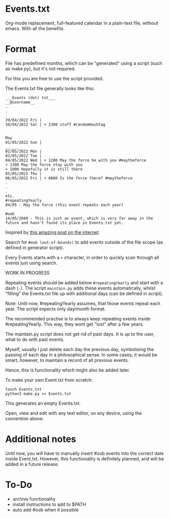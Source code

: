 # Events.txt

Org-mode replacement, full-featured calendar in a plain-text file, without emacs. With all the benefits.

# Format

File has predefined months, which can be "generated" using a script (such as make.py), but it's not required.

For this you are free to use the script provided.

The Events.txt file generally looks like this:

```
___Events (dot) txt___
__@username__
.
.
.
29/04/2022 Fri | 
30/04/2022 Sat | + 2300 stuff #randomHashtag


May
01/05/2022 Sun |
______
02/05/2022 Mon |
03/05/2022 Tue |
04/05/2022 Wed | + 1200 May the force be with you #maytheforce
+ 1300 May the force stay with you
+ 1800 Hopefully it is still there
05/05/2022 Thu |
06/05/2022 Fri | + 0600 Is the force there? #maytheforce
.
.
.
etc.
#repeatingYearly
04/05 - May the force (this event repeats each year)

#oob
14/05/2040 - This is just an event, which is very far away in the future and hasn't found its place in Events.txt yet.
```

Inspired by [this amazing post on the internet](https://danlucraft.com/blog/2008/04/plain-text-organizer/).

Search for `#oob (out-of-bounds)` to add events outside of the file scope (as defined in generator script).

Every Events starts with a `+` character, in order to quickly scan through all events just using search.

WORK IN PROGRESS

Repeating events should be added below `#repeatingYearly` and start with a dash (`-`). The script `maintain.py` adds these events automatically, whilst "filling" the Events.txt file up with additional days (can be defined in script).

Note: Until now, #repeatingYearly assumes, that those events repeat each year. The script expects only day/month format.

The recommended practise is to always keep repeating events inside #repeatingYearly. This way, they wont get "lost" after a few years.

The maintain.py script does not get rid of past days. It is up to the user, what to do with past events.

Myself, usually I just delete each day the previous day, symbolising the passing of each day in a philosophical sense. In some cases, it would be smart, however, to maintain a record of all previous events. 

Hence, this is functionality which might also be added later.


To make your own Event.txt from scratch:

```
touch Events.txt
python3 make.py >> Events.txt
```

This generates an empty Events.txt.

Open, view and edit with any text editor, on any device, using the convention above.

# Additional notes

Until now, you will have to manually insert #oob events into the correct date inside Event.txt. However, this functionality is definitely planned, and will be added in a future release.

# To-Do

- archive functionality
- install instructions to add to $PATH
- auto add #oob when it possible

